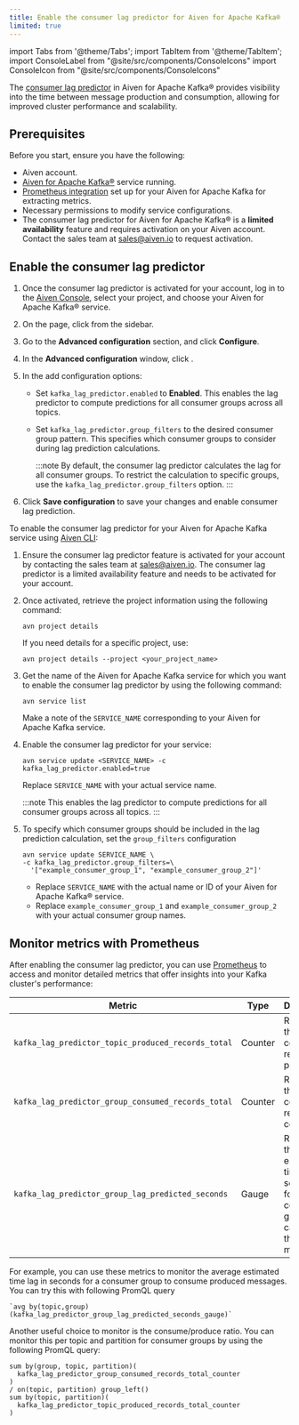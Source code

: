 ```yaml
---
title: Enable the consumer lag predictor for Aiven for Apache Kafka®
limited: true
---
```


import Tabs from '@theme/Tabs';
import TabItem from '@theme/TabItem';
import ConsoleLabel from "@site/src/components/ConsoleIcons"
import ConsoleIcon from "@site/src/components/ConsoleIcons"

The [consumer lag predictor](/docs/products/kafka/concepts/consumer-lag-predictor) in Aiven for Apache Kafka® provides visibility into the time between message production and consumption, allowing for improved cluster performance and scalability.

## Prerequisites

Before you start, ensure you have the following:

-   Aiven account.
-   [Aiven for Apache Kafka®](/docs/products/kafka/get-started) service running.
-   [Prometheus integration](/docs/platform/howto/integrations/prometheus-metrics) set up
    for your Aiven for Apache Kafka for extracting
    metrics.
-   Necessary permissions to modify service configurations.
-   The consumer lag predictor for Aiven for Apache Kafka® is a
    **limited availability** feature and requires activation on your Aiven account.
    Contact the sales team at sales@aiven.io to request activation.

## Enable the consumer lag predictor

<Tabs groupId="enable-methods">
<TabItem value="console" label="Aiven Console" default>

1. Once the consumer lag predictor is activated for your account,
   log in to the [Aiven Console](https://console.aiven.io/),
   select your project, and choose your Aiven for Apache Kafka® service.

1. On the <ConsoleLabel name="overview"/> page,
   click <ConsoleLabel name="service settings"/>  from the sidebar.

1. Go to the **Advanced configuration** section, and click **Configure**.

1. In the **Advanced configuration** window, click <ConsoleIcon name="Add config options"/>.

1. In the add configuration options:

   - Set `kafka_lag_predictor.enabled` to **Enabled**. This enables the lag predictor to
     compute predictions for all consumer groups across all topics.
   - Set `kafka_lag_predictor.group_filters`  to the desired consumer group pattern. This
     specifies which consumer groups to consider during lag prediction calculations.

     :::note
     By default, the consumer lag predictor calculates the lag for all
     consumer groups. To restrict the calculation to specific groups, use
     the `kafka_lag_predictor.group_filters` option.
     :::

1. Click **Save configuration** to save your changes and enable consumer lag prediction.

</TabItem>
<TabItem value="cli" label="Aiven CLI">

To enable the consumer lag predictor for your Aiven for Apache Kafka service using
[Aiven CLI](/docs/tools/cli):

1. Ensure the consumer lag predictor feature is activated for your account by contacting
   the sales team at sales@aiven.io. The consumer lag predictor is a limited availability
   feature and needs to be activated for your account.

1. Once activated, retrieve the project information using the following command:

   ```text
   avn project details
   ```

   If you need details for a specific project, use:

   ```text
   avn project details --project <your_project_name>
   ```

1. Get the name of the Aiven for Apache Kafka service for which you
   want to enable the consumer lag predictor by using the following
   command:

   ```text
   avn service list
   ```

   Make a note of the `SERVICE_NAME` corresponding to your Aiven for Apache Kafka service.

1. Enable the consumer lag predictor for your service:

   ```text
   avn service update <SERVICE_NAME> -c kafka_lag_predictor.enabled=true
   ```

   Replace `SERVICE_NAME` with your actual service name.

    :::note
    This enables the lag predictor to compute predictions for all
    consumer groups across all topics.
    :::

1. To specify which consumer groups should be included in the lag prediction calculation,
   set the `group_filters` configuration

   ```text
   avn service update SERVICE_NAME \
   -c kafka_lag_predictor.group_filters=\
     '["example_consumer_group_1", "example_consumer_group_2"]'
    ```

   - Replace `SERVICE_NAME` with the actual name or ID of your
     Aiven for Apache Kafka® service.
   - Replace `example_consumer_group_1` and `example_consumer_group_2` with your
     actual consumer group names.

</TabItem> </Tabs>

## Monitor metrics with Prometheus

After enabling the consumer lag predictor, you can use [Prometheus](/docs/platform/howto/integrations/prometheus-metrics) to
access and monitor detailed metrics that offer insights into your Kafka
cluster's performance:

| Metric                                             | Type    | Description                                                                                            |
| -------------------------------------------------- | ------- | ------------------------------------------------------------------------------------------------------ |
| `kafka_lag_predictor_topic_produced_records_total` | Counter | Represents the total count of records produced.                                                        |
| `kafka_lag_predictor_group_consumed_records_total` | Counter | Represents the total count of records consumed.                                                        |
| `kafka_lag_predictor_group_lag_predicted_seconds`  | Gauge   | Represents the estimated time lag, in seconds, for a consumer group to catch up to the latest message. |

For example, you can use these metrics to monitor the average estimated time lag in
seconds for a consumer group to consume produced messages. You can try this with
following PromQL query

```promql
`avg by(topic,group)(kafka_lag_predictor_group_lag_predicted_seconds_gauge)`
```

Another useful choice to monitor is the consume/produce ratio. You can monitor this per
topic and partition for consumer groups by using the following  PromQL query:

```promql
sum by(group, topic, partition)(
  kafka_lag_predictor_group_consumed_records_total_counter
)
/ on(topic, partition) group_left()
sum by(topic, partition)(
  kafka_lag_predictor_topic_produced_records_total_counter
)
```
